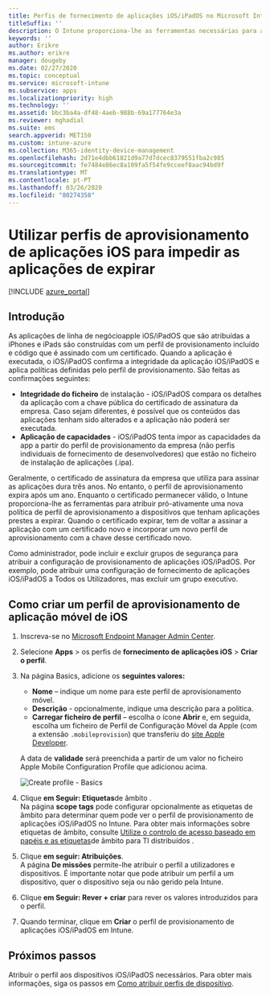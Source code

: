 ```yaml
---
title: Perfis de fornecimento de aplicações iOS/iPadOS no Microsoft Intune
titleSuffix: ''
description: O Intune proporciona-lhe as ferramentas necessárias para atribuir proativamente um novo perfil de aprovisionamento a dispositivos que tenham aplicações prestes a expirar.
keywords: ''
author: Erikre
ms.author: erikre
manager: dougeby
ms.date: 02/27/2020
ms.topic: conceptual
ms.service: microsoft-intune
ms.subservice: apps
ms.localizationpriority: high
ms.technology: ''
ms.assetid: bbc3ba4a-df48-4aeb-988b-69a177764e3a
ms.reviewer: mghadial
ms.suite: ems
search.appverid: MET150
ms.custom: intune-azure
ms.collection: M365-identity-device-management
ms.openlocfilehash: 2d71e4dbb61821d9a77d7dcec8379551fba2c985
ms.sourcegitcommit: fe7484e86ec8a109fa5f54fe9cceef8aac94bd9f
ms.translationtype: MT
ms.contentlocale: pt-PT
ms.lasthandoff: 03/26/2020
ms.locfileid: "80274358"
---
```

# <a name="use-ios-app-provisioning-profiles-to-prevent-your-apps-from-expiring"></a>Utilizar perfis de aprovisionamento de aplicações iOS para impedir as aplicações de expirar

[!INCLUDE [azure_portal](../includes/azure_portal.md)]

## <a name="introduction"></a>Introdução

As aplicações de linha de negócioapple iOS/iPadOS que são atribuídas a iPhones e iPads são construídas com um perfil de provisionamento incluído e código que é assinado com um certificado. Quando a aplicação é executada, o iOS/iPadOS confirma a integridade da aplicação iOS/iPadOS e aplica políticas definidas pelo perfil de provisionamento. São feitas as confirmações seguintes:

- **Integridade do ficheiro** de instalação - iOS/iPadOS compara os detalhes da aplicação com a chave pública do certificado de assinatura da empresa. Caso sejam diferentes, é possível que os conteúdos das aplicações tenham sido alterados e a aplicação não poderá ser executada.
- **Aplicação de capacidades** - iOS/iPadOS tenta impor as capacidades da app a partir do perfil de provisionamento da empresa (não perfis individuais de fornecimento de desenvolvedores) que estão no ficheiro de instalação de aplicações (.ipa).


Geralmente, o certificado de assinatura da empresa que utiliza para assinar as aplicações dura três anos. No entanto, o perfil de aprovisionamento expira após um ano. Enquanto o certificado permanecer válido, o Intune proporciona-lhe as ferramentas para atribuir pró-ativamente uma nova política de perfil de aprovisionamento a dispositivos que tenham aplicações prestes a expirar.
Quando o certificado expirar, tem de voltar a assinar a aplicação com um certificado novo e incorporar um novo perfil de aprovisionamento com a chave desse certificado novo.

Como administrador, pode incluir e excluir grupos de segurança para atribuir a configuração de provisionamento de aplicações iOS/iPadOS. Por exemplo, pode atribuir uma configuração de fornecimento de aplicações iOS/iPadOS a Todos os Utilizadores, mas excluir um grupo executivo.

## <a name="how-to-create-an-ios-mobile-app-provisioning-profile"></a>Como criar um perfil de aprovisionamento de aplicação móvel de iOS

1. Inscreva-se no [Microsoft Endpoint Manager Admin Center](https://go.microsoft.com/fwlink/?linkid=2109431).
2. Selecione **Apps** > os perfis de **fornecimento de aplicações iOS** > **Criar o perfil**.
3. Na página Basics, adicione os **seguintes valores:**
    - **Nome** – indique um nome para este perfil de aprovisionamento móvel.
    - **Descrição** - opcionalmente, indique uma descrição para a política.
    - **Carregar ficheiro de perfil** – escolha o ícone **Abrir** e, em seguida, escolha um ficheiro de Perfil de Configuração Móvel da Apple (com a extensão `.mobileprovision`) que transferiu do [site Apple Developer](https://developer.apple.com/).

   A data de **validade** será preenchida a partir de um valor no ficheiro Apple Mobile Configuration Profile que adicionou acima.<br>

   <img alt="Create profile - Basics" src="./media/app-provisioning-profile-ios/app-provisioning-profile-ios-01.png">

4. Clique **em Seguir: Etiquetas**de âmbito .<br>
   Na página **scope tags** pode configurar opcionalmente as etiquetas de âmbito para determinar quem pode ver o perfil de provisionamento de aplicações iOS/iPadOS no Intune. Para obter mais informações sobre etiquetas de âmbito, consulte [Utilize o controlo de acesso baseado em papéis e as etiquetas](../fundamentals/scope-tags.md)de âmbito para TI distribuídos .
5. Clique **em seguir: Atribuições**.<br>
   A página **De missões** permite-lhe atribuir o perfil a utilizadores e dispositivos. É importante notar que pode atribuir um perfil a um dispositivo, quer o dispositivo seja ou não gerido pela Intune.
6. Clique **em Seguir: Rever + criar** para rever os valores introduzidos para o perfil.
7. Quando terminar, clique em **Criar** o perfil de provisionamento de aplicações iOS/iPadOS em Intune. 

## <a name="next-steps"></a>Próximos passos

Atribuir o perfil aos dispositivos iOS/iPadOS necessários. Para obter mais informações, siga os passos em [Como atribuir perfis de dispositivo](../configuration/device-profile-assign.md).
